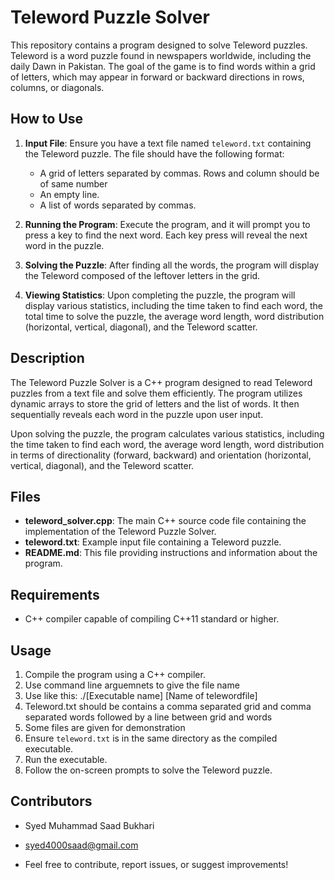 # Teleword Puzzle Solver

This repository contains a program designed to solve Teleword puzzles. Teleword is a word puzzle found in newspapers worldwide, including the daily Dawn in Pakistan. The goal of the game is to find words within a grid of letters, which may appear in forward or backward directions in rows, columns, or diagonals.

## How to Use

1. **Input File**: Ensure you have a text file named `teleword.txt` containing the Teleword puzzle. The file should have the following format:
   - A grid of letters separated by commas. Rows and column should be of same number
   - An empty line.
   - A list of words separated by commas.

2. **Running the Program**: Execute the program, and it will prompt you to press a key to find the next word. Each key press will reveal the next word in the puzzle.

3. **Solving the Puzzle**: After finding all the words, the program will display the Teleword composed of the leftover letters in the grid.

4. **Viewing Statistics**: Upon completing the puzzle, the program will display various statistics, including the time taken to find each word, the total time to solve the puzzle, the average word length, word distribution (horizontal, vertical, diagonal), and the Teleword scatter.

## Description

The Teleword Puzzle Solver is a C++ program designed to read Teleword puzzles from a text file and solve them efficiently. The program utilizes dynamic arrays to store the grid of letters and the list of words. It then sequentially reveals each word in the puzzle upon user input.

Upon solving the puzzle, the program calculates various statistics, including the time taken to find each word, the average word length, word distribution in terms of directionality (forward, backward) and orientation (horizontal, vertical, diagonal), and the Teleword scatter.

## Files

- **teleword_solver.cpp**: The main C++ source code file containing the implementation of the Teleword Puzzle Solver.
- **teleword.txt**: Example input file containing a Teleword puzzle.
- **README.md**: This file providing instructions and information about the program.

## Requirements

- C++ compiler capable of compiling C++11 standard or higher.

## Usage

1. Compile the program using a C++ compiler.
2. Use command line arguemnets to give the file name
3. Use like this: ./[Executable name] [Name of telewordfile]
4. Teleword.txt should be contains a comma separated grid and comma separated words followed by a line between grid and words
5. Some files are given for demonstration
6. Ensure `teleword.txt` is in the same directory as the compiled executable.
7. Run the executable.
8. Follow the on-screen prompts to solve the Teleword puzzle.

## Contributors

- Syed Muhammad Saad Bukhari
- syed4000saad@gmail.com  

- Feel free to contribute, report issues, or suggest improvements!
